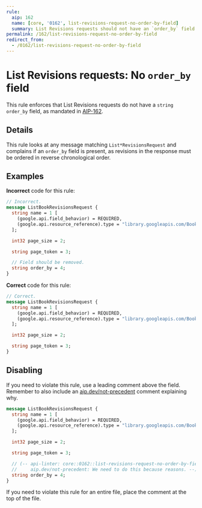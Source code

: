 ```yaml
---
rule:
  aip: 162
  name: [core, '0162', list-revisions-request-no-order-by-field]
  summary: List Revisions requests should not have an `order_by` field.
permalink: /162/list-revisions-request-no-order-by-field
redirect_from:
  - /0162/list-revisions-request-no-order-by-field
---
```


# List Revisions requests: No `order_by` field

This rule enforces that List Revisions requests do not have a `string order_by`
field, as mandated in [AIP-162][].

## Details

This rule looks at any message matching `List*RevisionsRequest` and complains if
an `order_by` field is present, as revisions in the response must be ordered in
reverse chronological order.

## Examples

**Incorrect** code for this rule:

```proto
// Incorrect.
message ListBookRevisionsRequest {
  string name = 1 [
    (google.api.field_behavior) = REQUIRED,
    (google.api.resource_reference).type = "library.googleapis.com/Book"
  ];

  int32 page_size = 2;

  string page_token = 3;

  // Field should be removed.
  string order_by = 4;
}
```

**Correct** code for this rule:

```proto
// Correct.
message ListBookRevisionsRequest {
  string name = 1 [
    (google.api.field_behavior) = REQUIRED,
    (google.api.resource_reference).type = "library.googleapis.com/Book"
  ];

  int32 page_size = 2;

  string page_token = 3;
}
```

## Disabling

If you need to violate this rule, use a leading comment above the field.
Remember to also include an [aip.dev/not-precedent][] comment explaining why.

```proto
message ListBookRevisionsRequest {
  string name = 1 [
    (google.api.field_behavior) = REQUIRED,
    (google.api.resource_reference).type = "library.googleapis.com/Book"
  ];

  int32 page_size = 2;

  string page_token = 3;

  // (-- api-linter: core::0162::list-revisions-request-no-order-by-field=disabled
  //     aip.dev/not-precedent: We need to do this because reasons. --)
  string order_by = 4;
}
```

If you need to violate this rule for an entire file, place the comment at the
top of the file.

[aip-162]: https://aip.dev/162
[aip.dev/not-precedent]: https://aip.dev/not-precedent
